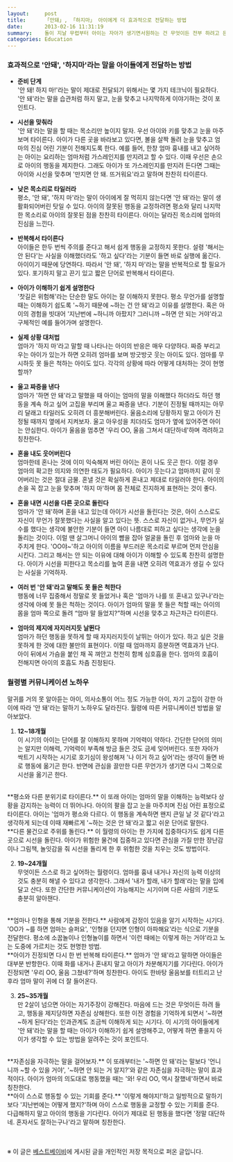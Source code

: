 ```yaml
---
layout:     post
title:      「안돼」, 「하지마」 아이에게 더 효과적으로 전달하는 방법
date:       2013-02-16 11:31:19
summary:    돌이 지날 무렵부터 아이는 자아가 생기면서원하는 건 무엇이든 전부 하려고 든다. 이때부터 엄마는 '안 돼', '하지 마'라는 말을 입에 달고 살게 된다. 그리고 과연 아이를 어떻게 타일러야 잘못된 행동을 막을 수 있을지 고민한다. 하지만 막무가내로 소리를 지르는 행동은 아무짝에도 쓸모가 없다. 어차피 아이는 엄마의 말을 잘 이해하지 못 하거니와, 하고 싶은 행동은 끝까지 하려고 고집을 부릴 게 빤하기 때문이다. 아이에게 '안 돼', '하지 마'라는 말을 효과적으로 전달하는 노하우를 알아보자.
categories: Education
---
```



### 효과적으로 '안돼', '하지마'라는 말을 아이들에게 전달하는 방법
* <strong>준비 단계</strong>         
'안 돼! 하지 마!'라는 말이 제대로 전달되기 위해서는 몇 가지 테크닉이 필요하다. '안 돼'라는 말을 습관처럼 하지 말고, 눈을 맞추고 나지막하게 이야기하는 것이 포인트다.

* <strong>시선을 맞춰라</strong>         
'안 돼'라는 말을 할 때는 목소리만 높이지 말자. 우선 아이와 키를 맞추고 눈을 마주보며 타이른다. 아이가 다른 곳을 바라보고 있다면, 볼을 살짝 돌려 눈을 맞추고 엄마의 진심 어린 기분이 전해지도록 한다. 예를 들어, 한창 엄마 흉내를 내고 싶어하는 아이는 요리하는 엄마처럼 가스레인지를 만지려고 할 수 있다. 이때 우선은 손으로 아이의 행동을 제지한다. 그래도 아이가 또 가스레인지를 만지려 든다면 그때는 아이와 시선을 맞추며 '만지면 안 돼. 뜨거워요'라고 말하며 찬찬히 타이른다.

* <strong>낮은 목소리로 타일러라</strong>         
평소, '안 돼', '하지 마'라는 말이 아이에게 잘 먹히지 않는다면 '안 돼'라는 말이 생활화되어버린 탓일 수 있다. 아이의 잘못된 행동을 교정하려면 평소와 달리 나지막한 목소리로 아이의 잘못된 점을 찬찬히 타이른다. 아이는 달라진 목소리에 엄마의 진심을 느낀다.

* <strong>반복해서 타이른다</strong>         
아이들은 한두 번씩 주의를 준다고 해서 쉽게 행동을 교정하지 못한다. 설령 '해서는 안 된다'는 사실을 이해했더라도 '하고 싶다'라는 기분이 들면 바로 실행에 옮긴다. 아이이기 때문에 당연하다. 따라서 '안 돼', '하지 마'라는 말을 반복적으로 할 필요가 있다. 포기하지 말고 끈기 있고 짧은 단어로 반복해서 타이른다.

* <strong>아이가 이해하기 쉽게 설명한다</strong>         
'찻길은 위험해'라는 단순한 말도 아이는 잘 이해하지 못한다. 평소 무언가를 설명할 때는 이해하기 쉽도록 '~하기 때문에 ~하는 건 안 돼'라고 이유를 설명한다. 혹은 아이의 경험을 빗대어 '지난번에 ~하니까 아팠지? 그러니까 ~하면 안 되는 거야'라고 구체적인 예를 들어가며 설명한다.

* <strong>실제 상황 대처법</strong>         
엄마가 '하지 마'라고 말할 때 나타나는 아이의 반응은 매우 다양하다. 짜증 부리고 우는 아이가 있는가 하면 오히려 엄마를 보며 방긋방긋 웃는 아이도 있다. 엄마를 무시하듯 못 들은 척하는 아이도 있다. 각각의 상황에 따라 어떻게 대처하는 것이 현명할까?

* <strong>울고 짜증을 낸다</strong>         
엄마가 '하면 안 돼'라고 말했을 때 아이는 엄마의 말을 이해했다 하더라도 하던 행동을 계속 하고 싶어 고집을 부리며 울고 짜증을 낸다. 기분이 진정될 때까지는 아무리 달래고 타일러도 오히려 더 흥분해버린다. 울음소리에 당황하지 말고 아이가 진정될 때까지 옆에서 지켜보자. 울고 아우성을 치더라도 엄마가 옆에 있어주면 아이는 안심한다. 아이가 울음을 멈추면 '우리 OO, 울음 그쳐서 대단하네'하며 격려하고 칭찬한다.

* <strong>혼을 내도 웃어버린다</strong>         
엄마한테 혼나는 것에 이미 익숙해져 버린 아이는 혼이 나도 웃곤 한다. 이럴 경우 엄마의 확고한 의지와 의연한 태도가 필요하다. 아이가 웃는다고 엄마까지 같이 웃어버리는 것은 절대 금물. 혼낼 것은 확실하게 혼내고 제대로 타일러야 한다. 아이의 손을 꼭 잡고 눈을 맞추며 '하지 마'하며 몸 전체로 진지하게 표현하는 것이 좋다.

* <strong>혼을 내면 시선을 다른 곳으로 돌린다</strong>         
엄마가 '안 돼'하며 혼을 내고 있는데 아이가 시선을 돌린다는 것은, 아이 스스로도 자신이 무언가 잘못했다는 사실을 알고 있다는 뜻. 스스로 자신이 없거나, 무언가 실수를 했다는 생각에 불안한 기분이 들면 아이 나름대로 피하고 싶다는 생각에 눈을 돌리는 것이다. 이럴 땐 살그머니 아이의 뺨을 잡아 얼굴을 돌린 후 엄마와 눈을 마주치게 한다. 'OO야~'하고 아이의 이름을 부드러운 목소리로 부르며 먼저 안심을 시킨다. 그리고 해서는 안 되는 이유에 대해 아이가 이해할 수 있도록 찬찬히 설명한다. 아이가 시선을 피한다고 목소리를 높여 혼을 내면 오히려 역효과가 생길 수 있다는 사실을 기억하자.

* <strong>여러 번 '안 돼'라고 말해도 못 들은 척한다</strong>         
행동에 너무 집중해서 정말로 못 들었거나 혹은 '엄마가 나를 또 혼내고 있구나'라는 생각에 아예 못 들은 척하는 것이다. 아이가 엄마의 말을 못 들은 척할 때는 아이의 몸을 엄마 쪽으로 돌려 “엄마 말 들었지?”하며 시선을 맞추고 차근차근 타이른다.

* <strong>엄마의 제지에 자지러지듯 날뛴다</strong>         
엄마가 하던 행동을 못하게 할 때 자지러지듯이 날뛰는 아이가 있다. 하고 싶은 것을 못하게 한 것에 대한 불만의 표현이다. 이럴 때 엄마까지 흥분하면 역효과가 난다. 아이 뒤에서 가슴을 붙인 채 꼭 껴안고 천천히 함께 심호흡을 한다. 엄마의 호흡이 전해지면 아이의 호흡도 차츰 진정된다.

### 월령별 커뮤니케이션 노하우
말귀를 거의 못 알아듣는 아이, 의사소통이 어느 정도 가능한 아이, 자기 고집이 강한 아이에 따라 '안 돼'라는 말하기 노하우도 달라진다. 월령에 따른 커뮤니케이션 방법을 알아보았다.

1. <strong>12~18개월</strong>         
이 시기의 아이는 단어를 잘 이해하지 못하며 기억력이 약하다. 간단한 단어의 의미는 알지만 이해력, 기억력이 부족해 방금 들은 것도 금세 잊어버린다. 또한 자아가 싹트기 시작하는 시기로 호기심이 왕성해져 '나 이거 하고 싶어'라는 생각이 들면 바로 행동에 옮기곤 한다. 반면에 관심을 끌만한 다른 무언가가 생기면 다시 그쪽으로 시선을 옮기곤 한다.     
<br />
**평소와 다른 분위기로 타이른다.** 이 또래 아이는 엄마의 말을 이해하는 능력보다 상황을 감지하는 능력이 더 뛰어나다. 아이의 팔을 잡고 눈을 마주치며 진심 어린 표정으로 타이른다. 아이는 '엄마가 평소와 다르다. 이 행동을 계속하면 왠지 큰일 날 것 같다'라고 생각하게 되는데 이때 재빠르게 '~하는 것은 안 돼'라고 짧고 쉬운 단어로 말한다.     
<br />
**다른 물건으로 주위를 돌린다.** 이 월령의 아이는 한 가지에 집중하다가도 쉽게 다른 곳으로 시선을 돌린다. 아이가 위험한 물건에 집중하고 있다면 관심을 가질 만한 장난감이나 그림책, 놀잇감을 줘 시선을 돌리게 한 후 위험한 것을 치우는 것도 방법이다.

2. <strong>19~24개월</strong>         
무엇이든 스스로 하고 싶어하는 월령이다. 엄마를 흉내 내거나 자신의 능력 이상의 것도 충분히 해낼 수 있다고 생각한다. 그래서 '내가 할래, 내가 할래'라는 말을 입에 달고 산다. 또한 간단한 커뮤니케이션이 가능해지는 시기이며 다른 사람의 기분도 충분히 알아챈다.     
<br />
**엄마나 인형을 통해 기분을 전한다.** 사람에게 감정이 있음을 알기 시작하는 시기다. 'OO가 ~를 하면 엄마는 슬퍼요', '인형을 던지면 인형이 아파해요'라는 식으로 기분을 전달한다. 평소에 소꿉놀이나 인형놀이를 하면서 '이런 때에는 이렇게 하는 거야'라고 노는 도중에 가르치는 것도 현명한 방법.     
<br />
**아이가 진정되면 다시 한 번 반복해 타이른다.** 엄마가 '안 돼'라고 말하면 아이들은 대부분 반항한다. 이때 화를 내거나 혼내지 말고 아이가 차분해지기를 기다린다. 아이가 진정되면 '우리 OO, 울음 그쳤네?'하며 칭찬한다. 아이도 한바탕 울음보를 터트리고 난 후라 엄마 말이 귀에 더 잘 들어온다.

3. <strong>25~35개월</strong>         
만 2살이 넘으면 아이는 자기주장이 강해진다. 마음에 드는 것은 무엇이든 하려 들고, 행동을 제지당하면 자존심 상해한다. 또한 이전 경험을 기억하게 되면서 '~하면 ~하게 된다'라는 인과관계도 조금씩 이해하게 되는 시기다. 이 시기의 아이들에게 '안 돼'라는 말을 할 때는 아이가 이해하기 쉽게 설명해주고, 어떻게 하면 좋을지 아이가 생각할 수 있는 방법을 알려주는 것이 포인트다.     
<br />
**자존심을 자극하는 말을 걸어보자.** 이 또래부터는 '~하면 안 돼'라는 말보다 '언니니까 ~할 수 있을 거야', '~하면 안 되는 거 알지?'와 같은 자존심을 자극하는 말이 효과적이다. 아이가 엄마의 의도대로 행동했을 때는 '와! 우리 OO, 역시 잘했네'하면서 바로 칭찬한다.     
<br />
**아이 스스로 행동할 수 있는 기회를 준다.** '이렇게 해야지!'하고 일방적으로 말하기보다 '지난번에는 어떻게 했지?'하며 아이 스스로 행동을 교정할 수 있는 기회를 준다. 다급해하지 말고 아이의 행동을 기다린다. 아이가 제대로 된 행동을 했다면 '정말 대단하네. 혼자서도 잘하는구나'라고 말하며 칭찬한다. 

<br /><br />
※ 이 글은 [베스트베이비](http://www.ibestbaby.co.kr)에 게시된 글을 개인적인 저장 목적으로 퍼온 글입니다.